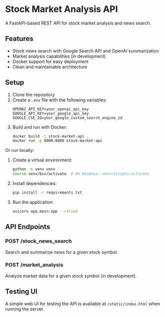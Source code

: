 # Stock Market Analysis API

A FastAPI-based REST API for stock market analysis and news search.

## Features

- Stock news search with Google Search API and OpenAI summarization
- Market analysis capabilities (in development)
- Docker support for easy deployment
- Clean and maintainable architecture

## Setup

1. Clone the repository
2. Create a `.env` file with the following variables:
   ```
   OPENAI_API_KEY=your_openai_api_key
   GOOGLE_API_KEY=your_google_api_key
   GOOGLE_CSE_ID=your_google_custom_search_engine_id
   ```
3. Build and run with Docker:
   ```bash
   docker build -t stock-market-api .
   docker run -p 8000:8000 stock-market-api
   ```

Or run locally:
1. Create a virtual environment:
   ```bash
   python -m venv venv
   source venv/bin/activate  # On Windows: venv\Scripts\activate
   ```
2. Install dependencies:
   ```bash
   pip install -r requirements.txt
   ```
3. Run the application:
   ```bash
   uvicorn app.main:app --reload
   ```

## API Endpoints

### POST /stock_news_search
Search and summarize news for a given stock symbol.

### POST /market_analysis
Analyze market data for a given stock symbol (in development).

## Testing UI

A simple web UI for testing the API is available at `/static/index.html` when running the server. 